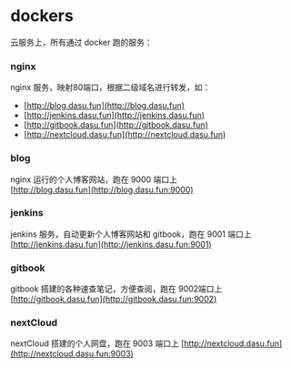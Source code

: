 # dockers

云服务上，所有通过 docker 跑的服务：  

### nginx

nginx 服务，映射80端口，根据二级域名进行转发，如：  

- [http://blog.dasu.fun](http://blog.dasu.fun)
- [http://jenkins.dasu.fun](http://jenkins.dasu.fun)
- [http://gitbook.dasu.fun](http://gitbook.dasu.fun)
- [http://nextcloud.dasu.fun](http://nextcloud.dasu.fun)

### blog

nginx 运行的个人博客网站，跑在 9000 端口上  
[http://blog.dasu.fun](http://blog.dasu.fun:9000)  

### jenkins

jenkins 服务，自动更新个人博客网站和 gitbook，跑在 9001 端口上  
[http://jenkins.dasu.fun](http://jenkins.dasu.fun:9001)

### gitbook

gitbook 搭建的各种速查笔记，方便查阅，跑在 9002端口上
[http://gitbook.dasu.fun](http://gitbook.dasu.fun:9002)

### nextCloud

nextCloud 搭建的个人网盘，跑在 9003 端口上
[http://nextcloud.dasu.fun](http://nextcloud.dasu.fun:9003)
